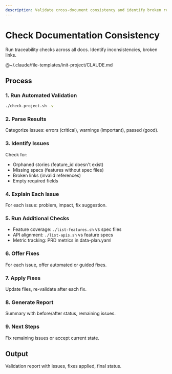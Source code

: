 ```yaml
---
description: Validate cross-document consistency and identify broken references
---
```


# Check Documentation Consistency

Run traceability checks across all docs. Identify inconsistencies, broken links.

@~/.claude/file-templates/init-project/CLAUDE.md

## Process

### 1. Run Automated Validation
```bash
./check-project.sh -v
```

### 2. Parse Results
Categorize issues: errors (critical), warnings (important), passed (good).

### 3. Identify Issues
Check for:
- Orphaned stories (feature_id doesn't exist)
- Missing specs (features without spec files)
- Broken links (invalid references)
- Empty required fields

### 4. Explain Each Issue
For each issue: problem, impact, fix suggestion.

### 5. Run Additional Checks
- Feature coverage: `./list-features.sh` vs spec files
- API alignment: `./list-apis.sh` vs feature specs
- Metric tracking: PRD metrics in data-plan.yaml

### 6. Offer Fixes
For each issue, offer automated or guided fixes.

### 7. Apply Fixes
Update files, re-validate after each fix.

### 8. Generate Report
Summary with before/after status, remaining issues.

### 9. Next Steps
Fix remaining issues or accept current state.

## Output
Validation report with issues, fixes applied, final status.